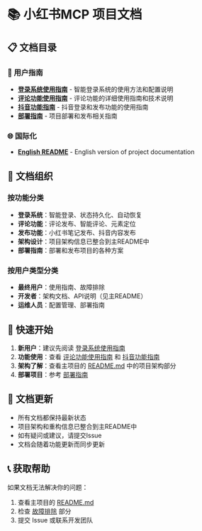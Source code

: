 # 📚 小红书MCP 项目文档

## 📋 文档目录

### 📖 用户指南
- **[登录系统使用指南](./登录系统使用指南.md)** - 智能登录系统的使用方法和配置说明
- **[评论功能使用指南](./评论功能使用指南.md)** - 评论功能的详细使用指南和技术说明
- **[抖音功能指南](./抖音功能指南.md)** - 抖音登录和发布功能的使用指南
- **[部署指南](./部署指南.md)** - 项目部署和发布相关指南

### 🌐 国际化
- **[English README](./README_EN.md)** - English version of project documentation

## 📁 文档组织

### 按功能分类
- **登录系统**：智能登录、状态持久化、自动恢复
- **评论功能**：评论发布、智能评论、元素定位
- **发布功能**：小红书笔记发布、抖音内容发布
- **架构设计**：项目架构信息已整合到主README中
- **部署指南**：部署和发布项目的各种方案

### 按用户类型分类
- **最终用户**：使用指南、故障排除
- **开发者**：架构文档、API说明（见主README）
- **运维人员**：配置管理、部署指南

## 🚀 快速开始

1. **新用户**：建议先阅读 [登录系统使用指南](./登录系统使用指南.md)
2. **功能使用**：查看 [评论功能使用指南](./评论功能使用指南.md) 和 [抖音功能指南](./抖音功能指南.md)
3. **架构了解**：查看主项目的 [README.md](../README.md) 中的项目架构部分
4. **部署项目**：参考 [部署指南](./部署指南.md)

## 🔄 文档更新

- 所有文档都保持最新状态
- 项目架构和重构信息已整合到主README中
- 如有疑问或建议，请提交Issue
- 文档会随着功能更新而同步更新

## 📞 获取帮助

如果文档无法解决你的问题：
1. 查看主项目的 [README.md](../README.md)
2. 检查 [故障排除](./登录系统使用指南.md#故障排除) 部分
3. 提交 Issue 或联系开发团队 